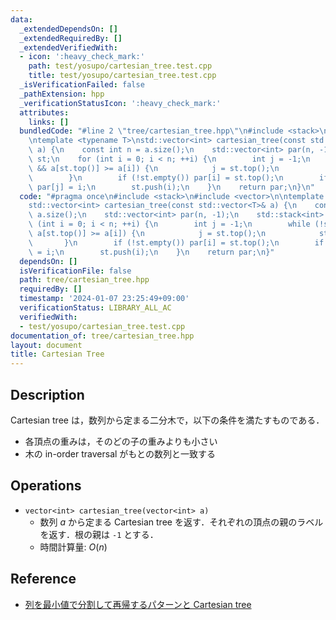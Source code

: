 ```yaml
---
data:
  _extendedDependsOn: []
  _extendedRequiredBy: []
  _extendedVerifiedWith:
  - icon: ':heavy_check_mark:'
    path: test/yosupo/cartesian_tree.test.cpp
    title: test/yosupo/cartesian_tree.test.cpp
  _isVerificationFailed: false
  _pathExtension: hpp
  _verificationStatusIcon: ':heavy_check_mark:'
  attributes:
    links: []
  bundledCode: "#line 2 \"tree/cartesian_tree.hpp\"\n#include <stack>\n#include <vector>\n\
    \ntemplate <typename T>\nstd::vector<int> cartesian_tree(const std::vector<T>&\
    \ a) {\n    const int n = a.size();\n    std::vector<int> par(n, -1);\n    std::stack<int>\
    \ st;\n    for (int i = 0; i < n; ++i) {\n        int j = -1;\n        while (!st.empty()\
    \ && a[st.top()] >= a[i]) {\n            j = st.top();\n            st.pop();\n\
    \        }\n        if (!st.empty()) par[i] = st.top();\n        if (j != -1)\
    \ par[j] = i;\n        st.push(i);\n    }\n    return par;\n}\n"
  code: "#pragma once\n#include <stack>\n#include <vector>\n\ntemplate <typename T>\n\
    std::vector<int> cartesian_tree(const std::vector<T>& a) {\n    const int n =\
    \ a.size();\n    std::vector<int> par(n, -1);\n    std::stack<int> st;\n    for\
    \ (int i = 0; i < n; ++i) {\n        int j = -1;\n        while (!st.empty() &&\
    \ a[st.top()] >= a[i]) {\n            j = st.top();\n            st.pop();\n \
    \       }\n        if (!st.empty()) par[i] = st.top();\n        if (j != -1) par[j]\
    \ = i;\n        st.push(i);\n    }\n    return par;\n}"
  dependsOn: []
  isVerificationFile: false
  path: tree/cartesian_tree.hpp
  requiredBy: []
  timestamp: '2024-01-07 23:25:49+09:00'
  verificationStatus: LIBRARY_ALL_AC
  verifiedWith:
  - test/yosupo/cartesian_tree.test.cpp
documentation_of: tree/cartesian_tree.hpp
layout: document
title: Cartesian Tree
---
```


## Description

Cartesian tree は，数列から定まる二分木で，以下の条件を満たすものである．
- 各頂点の重みは，そのどの子の重みよりも小さい
- 木の in-order traversal がもとの数列と一致する

## Operations

- `vector<int> cartesian_tree(vector<int> a)`
    - 数列 $a$ から定まる Cartesian tree を返す．それぞれの頂点の親のラベルを返す．根の親は `-1` とする．
    - 時間計算量: $O(n)$

## Reference

- [列を最小値で分割して再帰するパターンと Cartesian tree](https://kmyk.github.io/blog/blog/2020/07/27/recursion-on-cartesian-tree/)